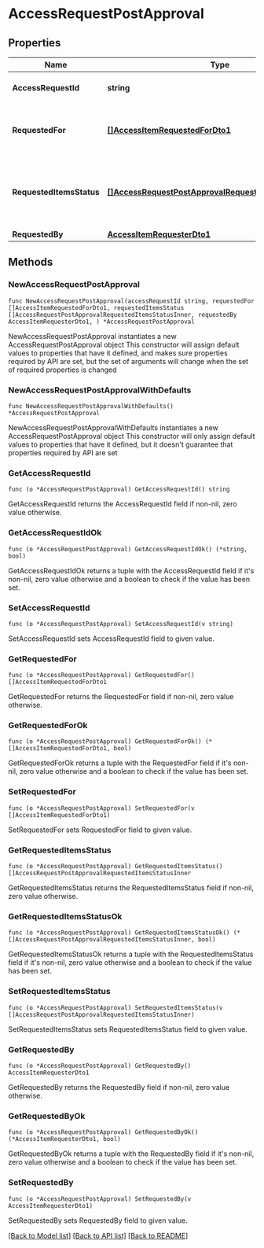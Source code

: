 # AccessRequestPostApproval

## Properties

Name | Type | Description | Notes
------------ | ------------- | ------------- | -------------
**AccessRequestId** | **string** | Access request&#39;s unique ID. | 
**RequestedFor** | [**[]AccessItemRequestedForDto1**](AccessItemRequestedForDto1.md) | Identities whom access was requested for. | 
**RequestedItemsStatus** | [**[]AccessRequestPostApprovalRequestedItemsStatusInner**](AccessRequestPostApprovalRequestedItemsStatusInner.md) | Details about the outcome of each requested access item. | 
**RequestedBy** | [**AccessItemRequesterDto1**](AccessItemRequesterDto1.md) |  | 

## Methods

### NewAccessRequestPostApproval

`func NewAccessRequestPostApproval(accessRequestId string, requestedFor []AccessItemRequestedForDto1, requestedItemsStatus []AccessRequestPostApprovalRequestedItemsStatusInner, requestedBy AccessItemRequesterDto1, ) *AccessRequestPostApproval`

NewAccessRequestPostApproval instantiates a new AccessRequestPostApproval object
This constructor will assign default values to properties that have it defined,
and makes sure properties required by API are set, but the set of arguments
will change when the set of required properties is changed

### NewAccessRequestPostApprovalWithDefaults

`func NewAccessRequestPostApprovalWithDefaults() *AccessRequestPostApproval`

NewAccessRequestPostApprovalWithDefaults instantiates a new AccessRequestPostApproval object
This constructor will only assign default values to properties that have it defined,
but it doesn't guarantee that properties required by API are set

### GetAccessRequestId

`func (o *AccessRequestPostApproval) GetAccessRequestId() string`

GetAccessRequestId returns the AccessRequestId field if non-nil, zero value otherwise.

### GetAccessRequestIdOk

`func (o *AccessRequestPostApproval) GetAccessRequestIdOk() (*string, bool)`

GetAccessRequestIdOk returns a tuple with the AccessRequestId field if it's non-nil, zero value otherwise
and a boolean to check if the value has been set.

### SetAccessRequestId

`func (o *AccessRequestPostApproval) SetAccessRequestId(v string)`

SetAccessRequestId sets AccessRequestId field to given value.


### GetRequestedFor

`func (o *AccessRequestPostApproval) GetRequestedFor() []AccessItemRequestedForDto1`

GetRequestedFor returns the RequestedFor field if non-nil, zero value otherwise.

### GetRequestedForOk

`func (o *AccessRequestPostApproval) GetRequestedForOk() (*[]AccessItemRequestedForDto1, bool)`

GetRequestedForOk returns a tuple with the RequestedFor field if it's non-nil, zero value otherwise
and a boolean to check if the value has been set.

### SetRequestedFor

`func (o *AccessRequestPostApproval) SetRequestedFor(v []AccessItemRequestedForDto1)`

SetRequestedFor sets RequestedFor field to given value.


### GetRequestedItemsStatus

`func (o *AccessRequestPostApproval) GetRequestedItemsStatus() []AccessRequestPostApprovalRequestedItemsStatusInner`

GetRequestedItemsStatus returns the RequestedItemsStatus field if non-nil, zero value otherwise.

### GetRequestedItemsStatusOk

`func (o *AccessRequestPostApproval) GetRequestedItemsStatusOk() (*[]AccessRequestPostApprovalRequestedItemsStatusInner, bool)`

GetRequestedItemsStatusOk returns a tuple with the RequestedItemsStatus field if it's non-nil, zero value otherwise
and a boolean to check if the value has been set.

### SetRequestedItemsStatus

`func (o *AccessRequestPostApproval) SetRequestedItemsStatus(v []AccessRequestPostApprovalRequestedItemsStatusInner)`

SetRequestedItemsStatus sets RequestedItemsStatus field to given value.


### GetRequestedBy

`func (o *AccessRequestPostApproval) GetRequestedBy() AccessItemRequesterDto1`

GetRequestedBy returns the RequestedBy field if non-nil, zero value otherwise.

### GetRequestedByOk

`func (o *AccessRequestPostApproval) GetRequestedByOk() (*AccessItemRequesterDto1, bool)`

GetRequestedByOk returns a tuple with the RequestedBy field if it's non-nil, zero value otherwise
and a boolean to check if the value has been set.

### SetRequestedBy

`func (o *AccessRequestPostApproval) SetRequestedBy(v AccessItemRequesterDto1)`

SetRequestedBy sets RequestedBy field to given value.



[[Back to Model list]](../README.md#documentation-for-models) [[Back to API list]](../README.md#documentation-for-api-endpoints) [[Back to README]](../README.md)


